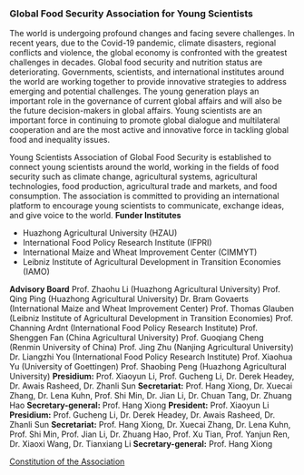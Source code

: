 ### Global Food Security Association for Young Scientists ###

The world is undergoing profound changes and facing severe challenges. In recent years, due to the Covid-19 pandemic, climate disasters, regional conflicts and violence, the global economy is confronted with the greatest challenges in decades. Global food security and nutrition status are deteriorating. Governments, scientists, and international institutes around the world are working together to provide innovative strategies to address emerging and potential challenges. The young generation plays an important role in the governance of current global affairs and will also be the future decision-makers in global affairs. Young scientists are an important force in continuing to promote global dialogue and multilateral cooperation and are the most active and innovative force in tackling global food and inequality issues.

Young Scientists Association of Global Food Security is established to connect young scientists around the world, working in the fields of food security such as climate change, agricultural systems, agricultural technologies, food production, agricultural trade and markets, and food consumption. The association is committed to providing an international platform to encourage young scientists to communicate, exchange ideas, and give voice to the world.
**Funder Institutes**

- Huazhong Agricultural University (HZAU)
- International Food Policy Research Institute (IFPRI)
- International Maize and Wheat Improvement Center (CIMMYT)
- Leibniz Institute of Agricultural Development in Transition Economies (IAMO)

**Advisory Board**
Prof. Zhaohu Li (Huazhong Agricultural University)
Prof. Qing Ping (Huazhong Agricultural University)
Dr. Bram Govaerts (International Maize and Wheat Improvement Center)
Prof. Thomas Glauben (Leibniz Institute of Agricultural Development in Transition Economies)
Prof. Channing Ardnt (International Food Policy Research Institute)
Prof. Shenggen Fan (China Agricultural University)
Prof. Guoqiang Cheng (Renmin University of China)
Prof. Jing Zhu (Nanjing Agricultural University)
Dr. Liangzhi You (International Food Policy Research Institute)
Prof. Xiaohua Yu (University of Goettingen)
Prof. Shaobing Peng (Huazhong Agricultural University)
**Presidium:** Prof. Xiaoyun Li, Prof. Gucheng Li, Dr. Derek Headey, Dr. Awais Rasheed, Dr. Zhanli Sun
**Secretariat:** Prof. Hang Xiong, Dr. Xuecai Zhang, Dr. Lena Kuhn, Prof. Shi Min, Dr. Jian Li, Dr. Chuan Tang, Dr.
Zhuang Hao
**Secretary-general:** Prof. Hang Xiong
**President:** Prof. Xiaoyun Li
**Presidium:** Prof. Gucheng Li, Dr. Derek Headey, Dr. Awais Rasheed, Dr. Zhanli Sun
**Secretariat:** Prof. Hang Xiong, Dr. Xuecai Zhang, Dr. Lena Kuhn, Prof. Shi Min, Prof. Jian Li, Dr. Zhuang Hao, Prof. Xu Tian, Prof. Yanjun Ren, Dr. Xiaoxi Wang, Dr. Tianxiang Li
**Secretary-general:** Prof. Hang Xiong

[Constitution of the Association](https://thefoodsecurity.org/constitution)
